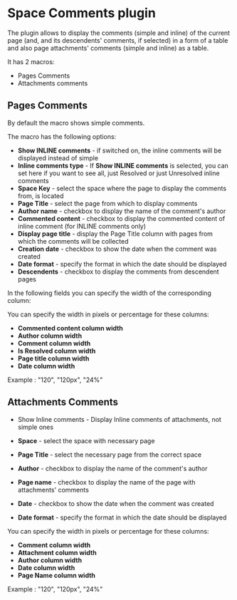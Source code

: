 # Space Comments plugin #

The plugin allows to display the comments (simple and inline) of the current page (and, and its descendents' comments, if selected) in a form of a table and also page attachments' comments (simple and inline) as a table.

It has 2 macros:

* Pages Comments
* Attachments comments

## Pages Comments ##

By default the macro shows simple comments.

The macro has the following options:

* <b>Show INLINE comments</b> - if switched on, the inline comments will be displayed instead of simple
* <b>Inline comments type</b> - If <b>Show INLINE comments</b> is selected, you can set here if you want to see all, just Resolved or just Unresolved inline comments
* <b>Space Key</b> - select the space where the page to display the comments from, is located
* <b>Page Title</b> - select the page from which to display comments
* <b>Author name</b> - checkbox to display the name of the comment's author
* <b>Commented content</b> - checkbox to display the commented content of inline comment (for INLINE comments only)
* <b>Display page title</b> - display the Page Title column with pages from which the comments will be collected
* <b>Creation date</b> - checkbox to show the date when the comment was created
* <b>Date format</b> - specify the format in which the date should be displayed
* <b>Descendents</b> - checkbox to display the comments from descendent pages

In the following fields you can specify the width of the corresponding column:

You can specify the width in pixels or percentage for these columns:

* <b>Commented content column width</b>
* <b>Author column width</b>
* <b>Comment column width</b>
* <b>Is Resolved column width</b>
* <b>Page title column width</b>
* <b>Date column width</b>

Example : "120", "120px", "24%"

## Attachments Comments ##

* Show Inline comments - Display Inline comments of attachments, not simple ones

* <b>Space</b> - select the space with necessary page
* <b>Page Title</b> - select the necessary page from the correct space

* <b>Author</b> - checkbox to display the name of the comment's author
* <b>Page name</b> - checkbox to display the name of the page with attachments' comments
* <b>Date</b> - checkbox to show the date when the comment was created
* <b>Date format</b> - specify the format in which the date should be displayed

You can specify the width in pixels or percentage for these columns:

* <b>Comment column width</b>
* <b>Attachment column width</b>
* <b>Author column width</b>
* <b>Date column width</b>
* <b>Page Name column width</b>

Example : "120", "120px", "24%"
